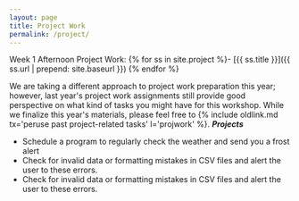 ```yaml
---
layout: page
title: Project Work
permalink: /project/
---
```

Week 1 Afternoon Project Work:
{% for ss in site.project %}- [{{ ss.title }}]({{ ss.url | prepend: site.baseurl }})
{% endfor %}

We are taking a different approach to project work preparation this year; however, last year's project work assignments still provide good perspective on what kind of tasks you might have for this workshop.  While we finalize this year's materials, please feel free to {% include oldlink.md tx='peruse past project-related tasks' l='projwork' %}.
***Projects***
*  Schedule a program to regularly check the weather and send you a frost alert 
*	Check for invalid data or formatting mistakes in CSV files and alert the user to these errors.
*	Check for invalid data or formatting mistakes in CSV files and alert the user to these errors.
